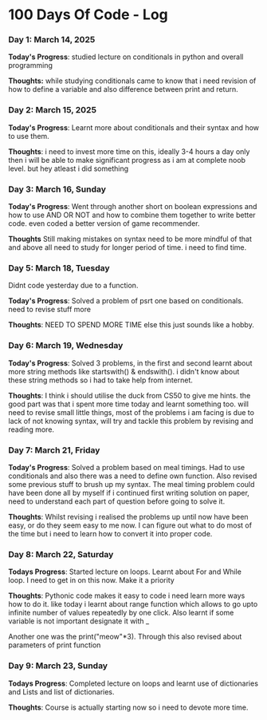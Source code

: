# 100 Days Of Code - Log

### Day 1: March 14, 2025


**Today's Progress**: studied lecture on conditionals in python and overall programming

**Thoughts:** while studying conditionals came to know that i need revision of how to define a variable and also difference between print and return.


### Day 2: March 15, 2025


**Today's Progress**: Learnt more about conditionals and their syntax and how to use them.

**Thoughts**: i need to invest more time on this, ideally 3-4 hours a day only then i will be able to make significant progress as i am at complete noob level. but hey atleast i did something



### Day 3: March 16, Sunday

**Today's Progress**: Went through another short on boolean expressions and how to use AND OR NOT  and how to combine them together to write better code. even coded a better version of game recommender.

**Thoughts** Still making mistakes on syntax need to be more mindful of that and above all need to study for longer period of time. i need to find time.

### Day 5: March 18, Tuesday

Didnt code yesterday due to a function.

**Today's Progress**: Solved a problem of psrt one based on conditionals. need to revise stuff more

**Thoughts**: NEED TO SPEND MORE TIME else this just sounds like a hobby.

### Day 6: March 19, Wednesday 

**Today's Progress**: Solved 3 problems, in the first and second learnt about more string methods like startswith() & endswith(). i didn't know about these string methods so i had to take help from internet.

**Thoughts**: I think i should utilise the duck from CS50 to give me hints. the good part was that i spent more time today and learnt something too. will need to revise small little things, most of the problems i am facing is due to lack of not knowing syntax, will try and tackle this problem by revising and reading more.


### Day 7: March 21, Friday

**Today's Progress**: Solved a problem based on meal timings. Had to use conditionals and also there was a need to define own function. Also revised some previous stuff to brush up my syntax. The meal timing problem could have been done all by myself if i continued first writing solution on paper, need to understand each part of question before going to solve it.

**Thoughts**: Whilst revising i realised the problems up until now have been easy, or do they seem easy to me now. I can figure out what to do most of the time but i need to learn how to convert it into proper code. 


### Day 8: March 22, Saturday

**Todays Progress**: Started lecture on loops. Learnt about For and While loop. 
I need to get in on this now. Make it a priority 

**Thoughts**: Pythonic code makes it easy to code i need learn more ways how to do it. like today i learnt about range function which allows to go upto infinite number of values repeatedly by one click. Also learnt if some variable is not important designate it with _ 

Another one was the print("meow"*3). Through this also revised about parameters of print function


### Day 9: March 23, Sunday

**Todays Progress**: Completed lecture on loops and learnt use of dictionaries and Lists and list of dictionaries.

**Thoughts**: Course is actually starting now so i need to devote more time.